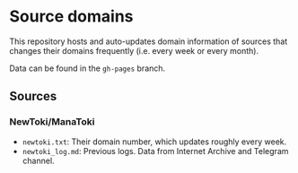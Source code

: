 # Source domains

This repository hosts and auto-updates domain information of sources
that changes their domains frequently (i.e. every week or every month).

Data can be found in the `gh-pages` branch.

## Sources

### NewToki/ManaToki

- `newtoki.txt`: Their domain number, which updates roughly every week.
- `newtoki_log.md`: Previous logs. Data from Internet Archive and Telegram channel.
